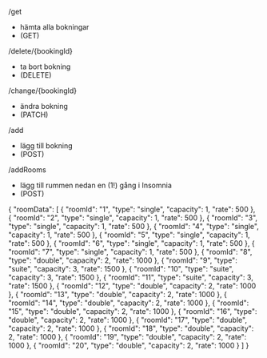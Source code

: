 /get
- hämta alla bokningar
- (GET)

/delete/{bookingId}
- ta bort bokning
- (DELETE)

/change/{bookingId}
- ändra bokning
- (PATCH)

/add
- lägg till bokning
- (POST)


/addRooms
- lägg till rummen nedan en (1!) gång i Insomnia
- (POST)

{
  "roomData": [
    {
      "roomId": "1",
      "type": "single",
      "capacity": 1,
      "rate": 500
    },
    {
      "roomId": "2",
      "type": "single",
      "capacity": 1,
      "rate": 500
    },
    {
      "roomId": "3",
      "type": "single",
      "capacity": 1,
      "rate": 500
    },
    {
      "roomId": "4",
      "type": "single",
      "capacity": 1,
      "rate": 500
    },
    {
      "roomId": "5",
      "type": "single",
      "capacity": 1,
      "rate": 500
    },
    {
      "roomId": "6",
      "type": "single",
      "capacity": 1,
      "rate": 500
    },
    {
      "roomId": "7",
      "type": "single",
      "capacity": 1,
      "rate": 500
    },
    {
      "roomId": "8",
      "type": "double",
      "capacity": 2,
      "rate": 1000
    },
    {
      "roomId": "9",
      "type": "suite",
      "capacity": 3,
      "rate": 1500
    },
    {
      "roomId": "10",
      "type": "suite",
      "capacity": 3,
      "rate": 1500
    },
    {
      "roomId": "11",
      "type": "suite",
      "capacity": 3,
      "rate": 1500
    },
    {
      "roomId": "12",
      "type": "double",
      "capacity": 2,
      "rate": 1000
    },
    {
      "roomId": "13",
      "type": "double",
      "capacity": 2,
      "rate": 1000
    },
    {
      "roomId": "14",
      "type": "double",
      "capacity": 2,
      "rate": 1000
    },
    {
      "roomId": "15",
      "type": "double",
      "capacity": 2,
      "rate": 1000
    },
    {
      "roomId": "16",
      "type": "double",
      "capacity": 2,
      "rate": 1000
    },
    {
      "roomId": "17",
      "type": "double",
      "capacity": 2,
      "rate": 1000
    },
    {
      "roomId": "18",
      "type": "double",
      "capacity": 2,
      "rate": 1000
    },
    {
      "roomId": "19",
      "type": "double",
      "capacity": 2,
      "rate": 1000
    },
    {
      "roomId": "20",
      "type": "double",
      "capacity": 2,
      "rate": 1000
    }
  ]
}
